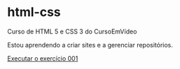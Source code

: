 # html-css
 Curso de HTML 5 e CSS 3 do CursoEmVídeo

Estou aprendendo a criar sites e a gerenciar repositórios.

<a href="https://ruandias-at.github.io/html-css/desafios/desafio010/android.html">Executar o exercício 001</a>
